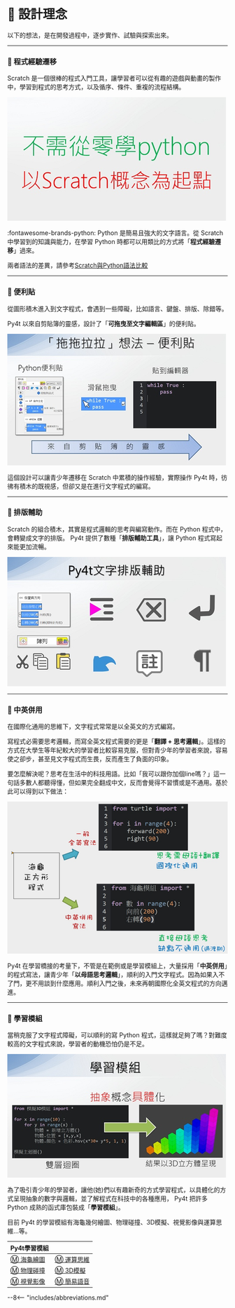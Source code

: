# 🧡 設計理念

以下的想法，是在開發過程中，逐步實作、試驗與探索出來。

---------------

### 📕 程式經驗遷移

Scratch 是一個很棒的程式入門工具，讓學習者可以從有趣的遊戲與動畫的製作中，學習到程式的思考方式，以及循序、條件、重複的流程結構。



![scratch起點](learn_from_scratch.jpg)

:fontawesome-brands-python: Python 是簡易且強大的文字語言。從 Scratch 中學習到的知識與能力，在學習  Python 時都可以用類比的方式將「**程式經驗遷移**」過來。


兩者語法的差異，請參考[Scratch與Python語法比較](../self_study/scratch_python_compare.md)



---------------

### 📘 便利貼

從圖形積木進入到文字程式，會遇到一些障礙，比如語言、鍵盤、排版、除錯等。

Py4t 以來自剪貼簿的靈感，設計了「**可拖曳至文字編輯區**」的便利貼。

![便利貼](postit_idea.jpg)

這個設計可以讓青少年遷移在 Scratch 中累積的操作經驗，實際操作 Py4t 時，彷彿有積木的既視感，但卻又是在進行文字程式的編寫。

---------------

### 📗 排版輔助


Scratch 的組合積木，其實是程式邏輯的思考與編寫動作。而在 Python 程式中，會轉變成文字的排版。 Py4t 提供了數種「**排版輔助工具**」，讓 Python 程式寫起來能更加流暢。

![排版輔助](composing.jpg)

---------------

### 📙 中英併用

在國際化通用的思維下，文字程式常常是以全英文的方式編寫。

寫程式必需要思考邏輯，而寫全英文程式需要的更是「**翻譯 + 思考邏輯**」。這樣的方式在大學生等年紀較大的學習者比較容易克服，但對青少年的學習者來說，容易使之卻步，甚至見文字程式而生畏，反而產生了負面的印象。

要怎麼解決呢？思考在生活中的科技用語。比如「我可以跟你加個line嗎？」這一句話多數人都聽得懂，但如果完全翻成中文，反而會覺得不習慣或是不通用。基於此可以得到以下做法：

![中英併用](bilingual.jpg)

Py4t 在學習橋接的考量下，不管是在範例或是學習模組上，大量採用「**中英併用**」的程式寫法，讓青少年「**以母語思考邏輯**」，順利的入門文字程式。因為如果入不了門，更不用談到什麼應用。順利入門之後，未來再朝國際化全英文程式的方向邁進。

---------------

### 📕 學習模組

當稍克服了文字程式障礙，可以順利的寫 Python 程式，這樣就足夠了嗎？對難度較高的文字程式來說，學習者的動機恐怕仍是不足。

![學習模組](learning_module.jpg)

為了吸引青少年的學習者，讓他(她)們以有趣新奇的方式學習程式，以具體化的方式呈現抽象的數字與邏輯，並了解程式在科技中的各種應用， Py4t 把許多 Python 成熟的函式庫包裝成「**學習模組**」。

目前 Py4t 的學習模組有海龜幾何繪圖、物理碰撞、3D模擬、視覺影像與運算思維…等。


|   Py4t學習模組               |                            |
| :-----------                    | :------------------------------------            |
|  [ Ⓜ️ 海龜繪圖 ](../turtle4t/index.md)  |  [ Ⓜ️ 運算思維 ](../comthink/index.md)      |
|  [ Ⓜ️ 物理碰撞 ](../pie4t/index.md)  |  [ Ⓜ️ 3D模擬 ](../threed4t/index.md)     |
|  [ Ⓜ️ 視覺影像 ](../cv4t/index.md)  |  [ Ⓜ️ 簡易語音 ](../sound_and_speech/index.md)     |



--8<-- "includes/abbreviations.md"